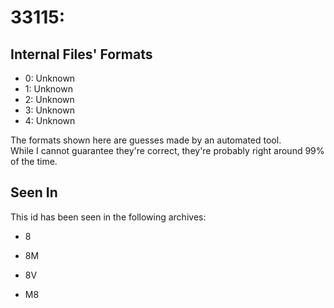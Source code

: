 # 33115: 



## Internal Files' Formats
- 0: Unknown
- 1: Unknown
- 2: Unknown
- 3: Unknown
- 4: Unknown

The formats shown here are guesses made by an automated tool.  
While I cannot guarantee they're correct, they're probably right around 99% of the time.

## Seen In

This id has been seen in the following archives:  

- 8  

- 8M  

- 8V  

- M8  
